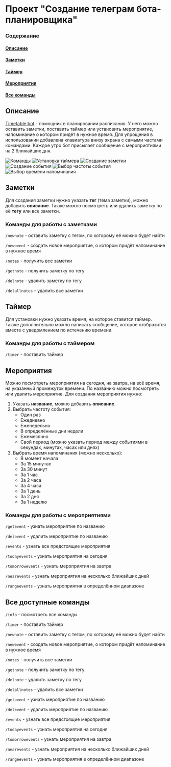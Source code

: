 # Проект "Создание телеграм бота-планировщика"

### Содержание

#### [Описание](#описание)

#### [Заметки](#заметки)

#### [Таймер](#таймер)

#### [Мероприятия](#мероприятия)

#### [Все команды](#все-доступные-команды)

## Описание

[Timetable bot](https://t.me/your_timetable_bot "Telegram bot") - помощник в планировании расписания. 
У него можно оставить заметки, поставить таймер или установить мероприятие, напоминание о котором придёт в нужное время.
Для упрощения в использовании добавлена клавиатура внизу экрана с самыми частами командами.
Каждое утро бот присылает сообщение с мероприятиями на 2 ближайших дня.

![Команды](pictures\1.jpg)
![Установка таймера](pictures\2.jpg)
![Создание заметки](pictures\3.jpg)
![Создание события](pictures\6.jpg)
![Выбор частоты события](pictures\4.jpg)
![Выбор времени напоминания](pictures\5.jpg)

## Заметки

Для создания заметки нужно указать **тег** (тема заметки), можно добавить **описание**. 
Также можно посмотреть или удалить заметку по её **тегу** или все заметки.

### Команды для работы с заметками

`/newnote` - оставить заметку с тегом, по которому её можно будет найти

`/newevent` - создать новое мероприятие, о котором придёт напоминание в нужное время

`/notes` - получить все заметки

`/getnote` - получить заметку по тегу

`/delnote` - удалить заметку по тегу

`/delallnotes` - удалить все заметки

## Таймер

Для установки нужно указать время, на которое ставится таймер. 
Также дополнительно можно написать сообщение, которое отобразится вместе с уведомлением по истечению времени.

### Команды для работы с таймером

`/timer` - поставить таймер

## Мероприятия

Можно посмотреть мероприятия на сегодня, на завтра, на всё время, на указанный промежуток времени. По названию можно посмотреть или удалить мероприятие.
Для создания мероприятия нужно:

1.  Указать **название**, можно добавить **описание**.
2.  Выбрать частоту события:
	*   Один раз
	*   Ежедневно
	*   Еженедельно
	*   В определённые дни недели
	*   Ежемесячно
	*   Свой период (можно указать период между событиями в секундах, минутах, часах или днях)
3.  Выбрать время напоминания (можно несколько):
	*   В момент начала
	*   За 15 минутах
	*   За 30 минут
	*   За 1 час
	*   За 2 часа
	*   За 4 часа
	*   За 1 день
	*   За 2 дня
	*   За 1 неделю

### Команды для работы с мероприятиями

`/getevent` - узнать мероприятие по названию

`/delevent` - удалить мероприятие по названию

`/events` - узнать все предстоящие мероприятия

`/todayevents` - узнать мероприятия на сегодня

`/tomorrowevents` - узнать мероприятия на завтра

`/nearevents` - узнать мероприятия на несколько ближайших дней

`/rangeevents` - узнать мероприятия в определённом диапазоне

## Все доступные команды

`/info` - посмотреть все команды

`/timer` - поставить таймер

`/newnote` - оставить заметку с тегом, по которому её можно будет найти

`/newevent` - создать новое мероприятие, о котором придёт напоминание в нужное время

`/notes` - получить все заметки

`/getnote` - получить заметку по тегу

`/delnote` - удалить заметку по тегу

`/delallnotes` - удалить все заметки

`/getevent` - узнать мероприятие по названию

`/delevent` - удалить мероприятие по названию

`/events` - узнать все предстоящие мероприятия

`/todayevents` - узнать мероприятия на сегодня

`/tomorrowevents` - узнать мероприятия на завтра

`/nearevents` - узнать мероприятия на несколько ближайших дней

`/rangeevents` - узнать мероприятия в определённом диапазоне
